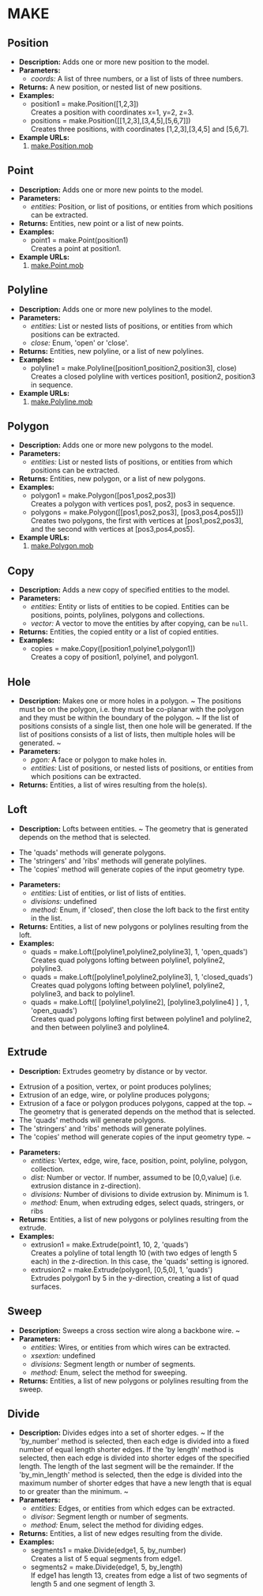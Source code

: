 # MAKE    

## Position  
* **Description:** Adds one or more new position to the model.  
* **Parameters:**  
  * *coords:* A list of three numbers, or a list of lists of three numbers.  
* **Returns:** A new position, or nested list of new positions.  
* **Examples:**  
  * position1 = make.Position([1,2,3])  
    Creates a position with coordinates x=1, y=2, z=3.  
  * positions = make.Position([[1,2,3],[3,4,5],[5,6,7]])  
    Creates three positions, with coordinates [1,2,3],[3,4,5] and [5,6,7].  
* **Example URLs:**  
  1. [make.Position.mob](https://mobius.design-automation.net/flowchart?file=https://raw.githubusercontent.com/design-automation/mobius-parametric-modeller/master/src/assets/gallery/function_examples/make.Position.mob&node=1
)  
  
## Point  
* **Description:** Adds one or more new points to the model.  
* **Parameters:**  
  * *entities:* Position, or list of positions, or entities from which positions can be extracted.  
* **Returns:** Entities, new point or a list of new points.  
* **Examples:**  
  * point1 = make.Point(position1)  
    Creates a point at position1.  
* **Example URLs:**  
  1. [make.Point.mob](https://mobius.design-automation.net/flowchart?file=https://raw.githubusercontent.com/design-automation/mobius-parametric-modeller/master/src/assets/gallery/function_examples/make.Point.mob&node=1
)  
  
## Polyline  
* **Description:** Adds one or more new polylines to the model.  
* **Parameters:**  
  * *entities:* List or nested lists of positions, or entities from which positions can be extracted.  
  * *close:* Enum, 'open' or 'close'.  
* **Returns:** Entities, new polyline, or a list of new polylines.  
* **Examples:**  
  * polyline1 = make.Polyline([position1,position2,position3], close)  
    Creates a closed polyline with vertices position1, position2, position3 in sequence.  
* **Example URLs:**  
  1. [make.Polyline.mob](https://mobius.design-automation.net/flowchart?file=https://raw.githubusercontent.com/design-automation/mobius-parametric-modeller/master/src/assets/gallery/function_examples/make.Polyline.mob&node=1
)  
  
## Polygon  
* **Description:** Adds one or more new polygons to the model.  
* **Parameters:**  
  * *entities:* List or nested lists of positions, or entities from which positions can be extracted.  
* **Returns:** Entities, new polygon, or a list of new polygons.  
* **Examples:**  
  * polygon1 = make.Polygon([pos1,pos2,pos3])  
    Creates a polygon with vertices pos1, pos2, pos3 in sequence.  
  * polygons = make.Polygon([[pos1,pos2,pos3], [pos3,pos4,pos5]])  
    Creates two polygons, the first with vertices at [pos1,pos2,pos3], and the second with vertices at [pos3,pos4,pos5].  
* **Example URLs:**  
  1. [make.Polygon.mob](https://mobius.design-automation.net/flowchart?file=https://raw.githubusercontent.com/design-automation/mobius-parametric-modeller/master/src/assets/gallery/function_examples/make.Polygon.mob&node=1
)  
  
## Copy  
* **Description:** Adds a new copy of specified entities to the model.  
* **Parameters:**  
  * *entities:* Entity or lists of entities to be copied. Entities can be positions, points, polylines, polygons and collections.  
  * *vector:* A vector to move the entities by after copying, can be `null`.  
* **Returns:** Entities, the copied entity or a list of copied entities.  
* **Examples:**  
  * copies = make.Copy([position1,polyine1,polygon1])  
    Creates a copy of position1, polyine1, and polygon1.
  
  
## Hole  
* **Description:** Makes one or more holes in a polygon.
~
The positions must be on the polygon, i.e. they must be co-planar with the polygon and
they must be within the boundary of the polygon.
~
If the list of positions consists of a single list, then one hole will be generated.
If the list of positions consists of a list of lists, then multiple holes will be generated.
~  
* **Parameters:**  
  * *pgon:* A face or polygon to make holes in.  
  * *entities:* List of positions, or nested lists of positions, or entities from which positions can be extracted.  
* **Returns:** Entities, a list of wires resulting from the hole(s).  
  
## Loft  
* **Description:** Lofts between entities.
~
The geometry that is generated depends on the method that is selected.
- The 'quads' methods will generate polygons.
- The 'stringers' and 'ribs' methods will generate polylines.
- The 'copies' method will generate copies of the input geometry type.  
* **Parameters:**  
  * *entities:* List of entities, or list of lists of entities.  
  * *divisions:* undefined  
  * *method:* Enum, if 'closed', then close the loft back to the first entity in the list.  
* **Returns:** Entities, a list of new polygons or polylines resulting from the loft.  
* **Examples:**  
  * quads = make.Loft([polyline1,polyline2,polyline3], 1, 'open_quads')  
    Creates quad polygons lofting between polyline1, polyline2, polyline3.  
  * quads = make.Loft([polyline1,polyline2,polyline3], 1, 'closed_quads')  
    Creates quad polygons lofting between polyline1, polyline2, polyline3, and back to polyline1.  
  * quads = make.Loft([ [polyline1,polyline2], [polyline3,polyline4] ] , 1, 'open_quads')  
    Creates quad polygons lofting first between polyline1 and polyline2, and then between polyline3 and polyline4.
  
  
## Extrude  
* **Description:** Extrudes geometry by distance or by vector.
- Extrusion of a position, vertex, or point produces polylines;
- Extrusion of an edge, wire, or polyline produces polygons;
- Extrusion of a face or polygon produces polygons, capped at the top.
~
The geometry that is generated depends on the method that is selected.
- The 'quads' methods will generate polygons.
- The 'stringers' and 'ribs' methods will generate polylines.
- The 'copies' method will generate copies of the input geometry type.
~  
* **Parameters:**  
  * *entities:* Vertex, edge, wire, face, position, point, polyline, polygon, collection.  
  * *dist:* Number or vector. If number, assumed to be [0,0,value] (i.e. extrusion distance in z-direction).  
  * *divisions:* Number of divisions to divide extrusion by. Minimum is 1.  
  * *method:* Enum, when extruding edges, select quads, stringers, or ribs  
* **Returns:** Entities, a list of new polygons or polylines resulting from the extrude.  
* **Examples:**  
  * extrusion1 = make.Extrude(point1, 10, 2, 'quads')  
    Creates a polyline of total length 10 (with two edges of length 5 each) in the z-direction.
In this case, the 'quads' setting is ignored.  
  * extrusion2 = make.Extrude(polygon1, [0,5,0], 1, 'quads')  
    Extrudes polygon1 by 5 in the y-direction, creating a list of quad surfaces.
  
  
## Sweep  
* **Description:** Sweeps a cross section wire along a backbone wire.
~  
* **Parameters:**  
  * *entities:* Wires, or entities from which wires can be extracted.  
  * *xsextion:* undefined  
  * *divisions:* Segment length or number of segments.  
  * *method:* Enum, select the method for sweeping.  
* **Returns:** Entities, a list of new polygons or polylines resulting from the sweep.  
  
## Divide  
* **Description:** Divides edges into a set of shorter edges.
~
If the 'by_number' method is selected, then each edge is divided into a fixed number of equal length shorter edges.
If the 'by length' method is selected, then each edge is divided into shorter edges of the specified length.
The length of the last segment will be the remainder.
If the 'by_min_length' method is selected,
then the edge is divided into the maximum number of shorter edges
that have a new length that is equal to or greater than the minimum.
~  
* **Parameters:**  
  * *entities:* Edges, or entities from which edges can be extracted.  
  * *divisor:* Segment length or number of segments.  
  * *method:* Enum, select the method for dividing edges.  
* **Returns:** Entities, a list of new edges resulting from the divide.  
* **Examples:**  
  * segments1 = make.Divide(edge1, 5, by_number)  
    Creates a list of 5 equal segments from edge1.  
  * segments2 = make.Divide(edge1, 5, by_length)  
    If edge1 has length 13, creates from edge a list of two segments of length 5 and one segment of length 3.
  
  
